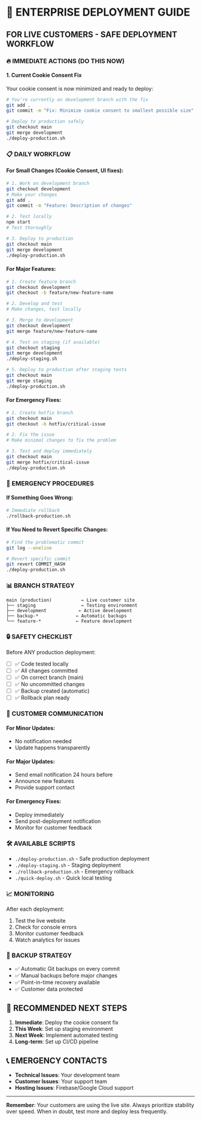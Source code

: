 # 🚀 ENTERPRISE DEPLOYMENT GUIDE

## **FOR LIVE CUSTOMERS - SAFE DEPLOYMENT WORKFLOW**

### **🔥 IMMEDIATE ACTIONS (DO THIS NOW)**

#### **1. Current Cookie Consent Fix**
Your cookie consent is now minimized and ready to deploy:

```bash
# You're currently on development branch with the fix
git add .
git commit -m "Fix: Minimize cookie consent to smallest possible size"

# Deploy to production safely
git checkout main
git merge development
./deploy-production.sh
```

### **📋 DAILY WORKFLOW**

#### **For Small Changes (Cookie Consent, UI fixes):**
```bash
# 1. Work on development branch
git checkout development
# Make your changes
git add .
git commit -m "Feature: Description of changes"

# 2. Test locally
npm start
# Test thoroughly

# 3. Deploy to production
git checkout main
git merge development
./deploy-production.sh
```

#### **For Major Features:**
```bash
# 1. Create feature branch
git checkout development
git checkout -b feature/new-feature-name

# 2. Develop and test
# Make changes, test locally

# 3. Merge to development
git checkout development
git merge feature/new-feature-name

# 4. Test on staging (if available)
git checkout staging
git merge development
./deploy-staging.sh

# 5. Deploy to production after staging tests
git checkout main
git merge staging
./deploy-production.sh
```

#### **For Emergency Fixes:**
```bash
# 1. Create hotfix branch
git checkout main
git checkout -b hotfix/critical-issue

# 2. Fix the issue
# Make minimal changes to fix the problem

# 3. Test and deploy immediately
git checkout main
git merge hotfix/critical-issue
./deploy-production.sh
```

### **🚨 EMERGENCY PROCEDURES**

#### **If Something Goes Wrong:**
```bash
# Immediate rollback
./rollback-production.sh
```

#### **If You Need to Revert Specific Changes:**
```bash
# Find the problematic commit
git log --oneline

# Revert specific commit
git revert COMMIT_HASH
./deploy-production.sh
```

### **📊 BRANCH STRATEGY**

```
main (production)           ← Live customer site
├── staging                 ← Testing environment  
├── development            ← Active development
├── backup-*              ← Automatic backups
└── feature-*             ← Feature development
```

### **🔒 SAFETY CHECKLIST**

Before ANY production deployment:

- [ ] ✅ Code tested locally
- [ ] ✅ All changes committed
- [ ] ✅ On correct branch (main)
- [ ] ✅ No uncommitted changes
- [ ] ✅ Backup created (automatic)
- [ ] ✅ Rollback plan ready

### **📱 CUSTOMER COMMUNICATION**

#### **For Minor Updates:**
- No notification needed
- Update happens transparently

#### **For Major Updates:**
- Send email notification 24 hours before
- Announce new features
- Provide support contact

#### **For Emergency Fixes:**
- Deploy immediately
- Send post-deployment notification
- Monitor for customer feedback

### **🛠️ AVAILABLE SCRIPTS**

- `./deploy-production.sh` - Safe production deployment
- `./deploy-staging.sh` - Staging deployment  
- `./rollback-production.sh` - Emergency rollback
- `./quick-deploy.sh` - Quick local testing

### **📈 MONITORING**

After each deployment:
1. Test the live website
2. Check for console errors
3. Monitor customer feedback
4. Watch analytics for issues

### **💾 BACKUP STRATEGY**

- ✅ Automatic Git backups on every commit
- ✅ Manual backups before major changes
- ✅ Point-in-time recovery available
- ✅ Customer data protected

## **🎯 RECOMMENDED NEXT STEPS**

1. **Immediate**: Deploy the cookie consent fix
2. **This Week**: Set up staging environment
3. **Next Week**: Implement automated testing
4. **Long-term**: Set up CI/CD pipeline

## **📞 EMERGENCY CONTACTS**

- **Technical Issues**: Your development team
- **Customer Issues**: Your support team  
- **Hosting Issues**: Firebase/Google Cloud support

---

**Remember**: Your customers are using the live site. Always prioritize stability over speed. When in doubt, test more and deploy less frequently.
